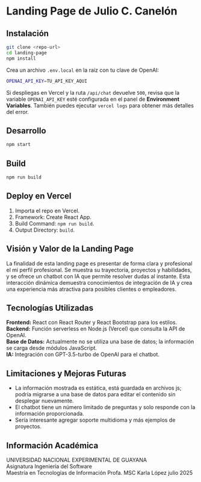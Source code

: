 # Landing Page de Julio C. Canelón

## Instalación
```bash
git clone <repo-url>
cd landing-page
npm install
```

Crea un archivo `.env.local` en la raíz con tu clave de OpenAI:

```bash
OPENAI_API_KEY=TU_API_KEY_AQUI
```

Si despliegas en Vercel y la ruta `/api/chat` devuelve `500`, revisa que la
variable `OPENAI_API_KEY` esté configurada en el panel de **Environment
Variables**. También puedes ejecutar `vercel logs` para obtener más detalles
del error.

## Desarrollo
```bash
npm start
```

## Build
```bash
npm run build
```

## Deploy en Vercel
1. Importa el repo en Vercel.
2. Framework: Create React App.
3. Build Command: `npm run build`.
4. Output Directory: `build`.

## Visión y Valor de la Landing Page

La finalidad de esta landing page es presentar de forma clara y profesional el mi perfil profesional. Se muestra su trayectoria, proyectos y habilidades, y se ofrece un chatbot con IA que permite resolver dudas al instante. Esta interacción dinámica demuestra conocimientos de integración de IA y crea una experiencia más atractiva para posibles clientes o empleadores.

## Tecnologías Utilizadas

**Frontend:** React con React Router y React Bootstrap para los estilos.  
**Backend:** Función serverless en Node.js (Vercel) que consulta la API de OpenAI.  
**Base de Datos:** Actualmente no se utiliza una base de datos; la información se carga desde módulos JavaScript.  
**IA:** Integración con GPT-3.5-turbo de OpenAI para el chatbot.

## Limitaciones y Mejoras Futuras

- La información mostrada es estática, está guardada en archivos js; podría migrarse a una base de datos para editar el contenido sin desplegar nuevamente.
- El chatbot tiene un número limitado de preguntas y solo responde con la información proporcionada.
- Sería interesante agregar soporte multidioma y más ejemplos de proyectos.

## Información Académica

UNIVERSIDAD NACIONAL EXPERIMENTAL DE GUAYANA  
Asignatura Ingeniería del Software  
Maestría en Tecnologías de Información
Profa. MSC Karla López
julio 2025
